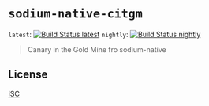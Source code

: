 # `sodium-native-citgm`

`latest`: [![Build Status latest](https://travis-ci.org/sodium-friends/sodium-native-citgm.svg?branch=master)](https://travis-ci.org/sodium-friends/sodium-native-citgm)
`nightly`: [![Build Status nightly](https://travis-ci.org/sodium-friends/sodium-native-citgm.svg?branch=nightly)](https://travis-ci.org/sodium-friends/sodium-native-citgm)

> Canary in the Gold Mine fro sodium-native

## License

[ISC](LICENSE)
